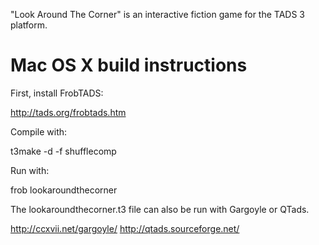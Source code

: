 "Look Around The Corner" is an interactive fiction game for the TADS 3 platform.

Mac OS X build instructions
===========================

First, install FrobTADS:

  http://tads.org/frobtads.htm

Compile with:

  t3make -d -f shufflecomp

Run with:

  frob lookaroundthecorner

The lookaroundthecorner.t3 file can also be run with Gargoyle or QTads.

  http://ccxvii.net/gargoyle/
  http://qtads.sourceforge.net/
